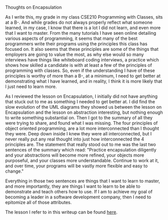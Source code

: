 <p>Thoughts on Encapsulation</p>
<p></p>
<p>
As I write this, my grade in my class CSE210 Programming with Classes, sits at a B-. And while grades do not always properly reflect what someone learned, in my case, I know that there is a lot I did not learn, and even more that I want to master. From the many tutorials I have seen online detailing various aspects of programming, it seems that many of the best programmers write their programs using the principles this class has focused on. It also seems that these principles are some of the things that employers are going to value the most, as why else would so many interviews have things like whiteboard coding interviews, a practice which shows how skilled a candidate is with at least a few of the principles of programming with classes. So, even if the understanding I have of these principles is worthy of more than a B-, at a minimum, I need to get better at demonstrating what I have learned, and in reality, I think it is more likely that I just need to learn more. 
</p>
<p></p>
<p>
As I reviewed the lesson on Encapsulation, I initially did not have anything that stuck out to me as something I needed to get better at. I did find the slow evolution of the UML diagrams they showed us between the lesson on Encapsulation and the lesson on abstraction interesting, but nothing enough to write something substantial on. Then I got to the summary of all they were trying to share, and found what I was missing. The four principles of object oriented programming, are a lot more interconnected than I thought they were. Deep down inside I knew they were all interconnected, but I never really put any real thought into just how interconnected the 4 principles are. The statement that really stood out to me was the last two sentences of the summary which read: "Practice encapsulation diligently and your abstractions will become more refined, your objects more purposeful, and your classes more understandable. Continue to work at it, and over time, your programs will be vastly more flexible and easy to change."
</p>
<p></p>
<p>
Everything in those two sentences are things that I want to learn to master, and more importantly, they are things I want to learn to be able to demonstrate and teach others how to use. If I am to achieve my goal of becoming a leader in a software development company, then I need to epitomize all of those attributes. 
</p>
<p></p>
<p>
The lesson I refer to in this writeup can be found <a href= "https://byui-cse.github.io/cse210-course-2023/unit03/prepare.html"> here</a>.
</p>